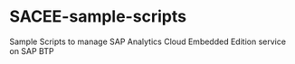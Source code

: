 # SACEE-sample-scripts
Sample Scripts to manage SAP Analytics Cloud Embedded Edition service on SAP BTP
